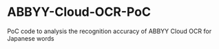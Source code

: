 # ABBYY-Cloud-OCR-PoC
PoC code to analysis the recognition accuracy of ABBYY Cloud OCR for Japanese words
